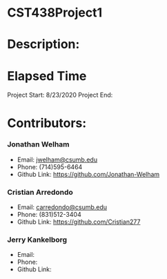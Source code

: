 # CST438Project1

# Description: 

# Elapsed Time
Project Start: 8/23/2020
Project End:   

# Contributors:

### Jonathan Welham 

- Email: jwelham@csumb.edu
- Phone: (714)595-6464
- Github Link: https://github.com/Jonathan-Welham

### Cristian Arredondo
- Email: carredondo@csumb.edu
- Phone: (831)512-3404
- Github Link: https://github.com/Cristian277

### Jerry Kankelborg
- Email: 
- Phone: 
- Github Link: 

